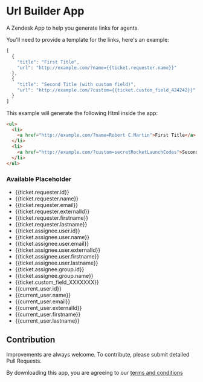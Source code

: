 # Url Builder App

A Zendesk App to help you generate links for agents.

You'll need to provide a template for the links, here's an example:
```javascript
[
  {
    "title": "First Title",
    "url": "http://example.com/?name={{ticket.requester.name}}"
  },
  {
    "title": "Second Title (with custom field)",
    "url": "http://example.com/?custom={{ticket.custom_field_424242}}"
  }
]
```

This example will generate the following Html inside the app:
```html
<ul>
  <li>
    <a href="http://example.com/?name=Robert C.Martin">First Title</a>
  </li>
  <li>
    <a href="http://example.com/?custom=secretRocketLaunchCodes">Second Title (with custom field)</a>
  </li>
</ul>
```

### Available Placeholder
* {{ticket.requester.id}}
* {{ticket.requester.name}}
* {{ticket.requester.email}}
* {{ticket.requester.externalId}}
* {{ticket.requester.firstname}}
* {{ticket.requester.lastname}}
* {{ticket.assignee.user.id}}
* {{ticket.assignee.user.name}}
* {{ticket.assignee.user.email}}
* {{ticket.assignee.user.externalId}}
* {{ticket.assignee.user.firstname}}
* {{ticket.assignee.user.lastname}}
* {{ticket.assignee.group.id}}
* {{ticket.assignee.group.name}}
* {{ticket.custom_field_XXXXXXX}}
* {{current_user.id}}
* {{current_user.name}}
* {{current_user.email}}
* {{current_user.externalId}}
* {{current_user.firstname}}
* {{current_user.lastname}}

## Contribution

Improvements are always welcome. To contribute, please submit detailed Pull Requests.

By downloading this app, you are agreeing to our [terms and conditions](https://github.com/zendesklabs/wiki/wiki/Terms-and-Conditions)
